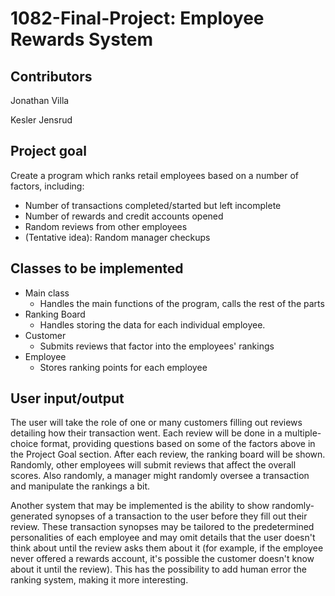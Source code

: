 # 1082-Final-Project: Employee Rewards System
## Contributors
Jonathan Villa

Kesler Jensrud
## Project goal
Create a program which ranks retail employees based on a number of factors, including:
* Number of transactions completed/started but left incomplete
* Number of rewards and credit accounts opened
* Random reviews from other employees
* (Tentative idea): Random manager checkups
## Classes to be implemented
* Main class
  * Handles the main functions of the program, calls the rest of the parts
* Ranking Board
  * Handles storing the data for each individual employee.
* Customer
  * Submits reviews that factor into the employees' rankings
* Employee
  * Stores ranking points for each employee
## User input/output
The user will take the role of one or many customers filling out reviews detailing how their transaction went. Each review will be done in a multiple-choice format, providing questions based on some of the factors above in the Project Goal section. After each review, the ranking board will be shown. Randomly, other employees will submit reviews that affect the overall scores. Also randomly, a manager might randomly oversee a transaction and manipulate the rankings a bit.

Another system that may be implemented is the ability to show randomly-generated synopses of a transaction to the user before they fill out their review. These transaction synopses may be tailored to the predetermined personalities of each employee and may omit details that the user doesn't think about until the review asks them about it (for example, if the employee never offered a rewards account, it's possible the customer doesn't know about it until the review). This has the possibility to add human error the ranking system, making it more interesting.
